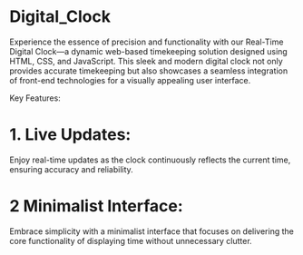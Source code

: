 # Digital_Clock


Experience the essence of precision and functionality with our Real-Time Digital Clock—a dynamic web-based timekeeping solution designed using HTML, CSS, and JavaScript. This sleek and modern digital clock not only provides accurate timekeeping but also showcases a seamless integration of front-end technologies for a visually appealing user interface.

Key Features:

# 1. Live Updates: 
Enjoy real-time updates as the clock continuously reflects the current time, ensuring accuracy and reliability.

# 2 Minimalist Interface: 
Embrace simplicity with a minimalist interface that focuses on delivering the core functionality of displaying time without unnecessary clutter.

